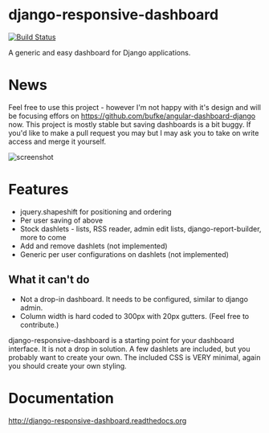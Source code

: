 django-responsive-dashboard
===========================

[![Build Status](https://travis-ci.org/burke-software/django-responsive-dashboard.png?branch=master)](https://travis-ci.org/burke-software/django-responsive-dashboard)

A generic and easy dashboard for Django applications.

# News

Feel free to use this project - however I'm not happy with it's design and will be focusing effors on 
https://github.com/bufke/angular-dashboard-django now. This project is mostly stable
but saving dashboards is a bit buggy. If you'd like to make a pull request you may but I may ask you to 
take on write access and merge it yourself.

![screenshot](/images/screen.png)

# Features
- jquery.shapeshift for positioning and ordering
- Per user saving of above
- Stock dashlets - lists, RSS reader, admin edit lists, django-report-builder, more to come
- Add and remove dashlets (not implemented)
- Generic per user configurations on dashlets (not implemented)

## What it can't do
- Not a drop-in dashboard. It needs to be configured, similar to django admin.
- Column width is hard coded to 300px with 20px gutters. (Feel free to contribute.)

django-responsive-dashboard is a starting point for your dashboard interface. It is not a drop in solution. 
A few dashlets are included, but you probably want to create your own. The included CSS is VERY minimal,
again you should create your own styling.

# Documentation

http://django-responsive-dashboard.readthedocs.org
